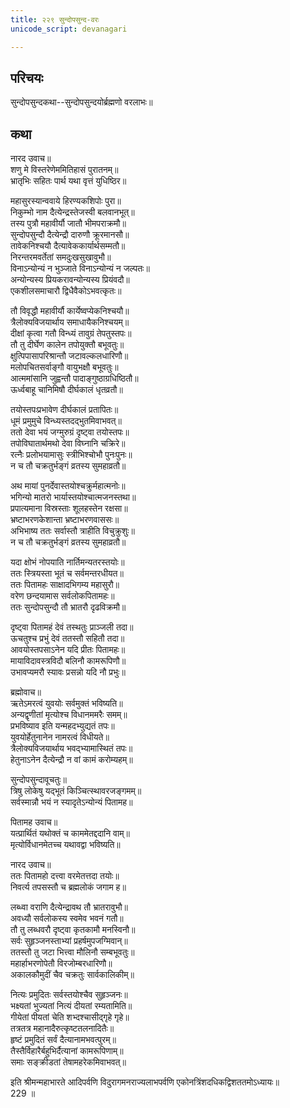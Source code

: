 ```yaml
---
title: २२९ सुन्दोपसुन्द-वरः
unicode_script: devanagari

---
```


## परिचयः

सुन्दोपसुन्दकथा--सुन्दोपसुन्दयोर्ब्रह्मणो वरलाभः॥  

## कथा

नारद उवाच॥  
शणु मे विस्तरेणेममितिहासं पुरातनम्॥  
भ्रातृभिः सहितः पार्थ यथा वृत्तं युधिष्ठिर॥  

महासुरस्यान्ववाये हिरण्यकशिपोः पुरा॥  
निकुम्भो नाम दैत्येन्द्रस्तेजस्वी बलवानभूत्॥  
तस्य पुत्रौ महावीर्यौ जातौ भीमपराक्रमौ॥  
सुन्दोपसुन्दौ दैत्येन्द्रौ दारुणौ क्रूरमानसौ॥  
तावेकनिश्चयौ दैत्यावेककार्यार्थसम्मतौ॥  
निरन्तरमवर्तेतां समदुःखसुखावुभौ॥  
विनाऽन्योन्यं न भुञ्जाते विनाऽन्योन्यं न जल्पतः॥  
अन्योन्यस्य प्रियकरावन्योन्यस्य प्रियंवदौ॥  
एकशीलसमाचारौ द्विधैवैकोऽभवत्कृतः॥  

तौ विवृद्धौ महावीर्यौ कार्येष्वप्येकनिश्चयौ॥  
त्रैलोक्यविजयार्थाय समाधायैकनिश्चयम्॥  
दीक्षां कृत्वा गतौ विन्ध्यं तावुग्रं तेपतुस्तपः॥  
तौ तु दीर्घेण कालेन तपोयुक्तौ बभूवतुः॥  
क्षुत्पिपासापरिश्रान्तौ जटावल्कलधारिणौ॥  
मलोपचितसर्वाङ्गौ वायुभक्षौ बभूवतुः॥  
आत्ममांसानि जुह्वन्तौ पादाङ्गुष्ठाग्रधिष्ठितौ॥  
ऊर्ध्वबाहू चानिमिषौ दीर्घकालं धृतव्रतौ॥  

तयोस्तपःप्रभावेण दीर्घकालं प्रतापितः॥  
धूमं प्रमुमुचे विन्ध्यस्तदद्भुतमिवाभवत्॥  
ततो देवा भयं जग्मुरुग्रं दृष्ट्वा तयोस्तपः॥  
तपोविघातार्थमथो देवा विघ्नानि चक्रिरे॥  
रत्नैः प्रलोभयामासुः स्त्रीभिश्चोभौ पुनःपुनः॥  
न च तौ चक्रतुर्भङ्गं व्रतस्य सुमहाव्रतौ॥  

अथ मायां पुनर्देवास्तयोश्चक्रुर्महात्मनोः॥  
भगिन्यो मातरो भार्यास्तयोश्चात्मजनस्तथा॥  
प्रपात्यमाना विस्रस्ताः शूलहस्तेन रक्षसा॥  
भ्रष्टाभरणकेशान्ता भ्रष्टाभरणवाससः॥  
अभिभाष्य ततः सर्वास्तौ त्राहीति विचुक्रुशुः॥  
न च तौ चक्रतुर्भङ्गं व्रतस्य सुमहाव्रतौ॥  

यदा क्षोभं नोपयाति नार्तिमन्यतरस्तयोः॥  
ततः स्त्रियस्ता भूतं च सर्वमन्तरधीयत॥  
ततः पितामहः साक्षादभिगम्य महासुरौ॥  
वरेण छन्दयामास सर्वलोकपितामहः॥  
ततः सुन्दोपसुन्दौ तौ भ्रातरौ दृढविक्रमौ॥  

दृष्ट्वा पितामहं देवं तस्थतुः प्राञ्जली तदा॥  
ऊचतुश्च प्रभुं देवं ततस्तौ सहितौ तदा॥  
आवयोस्तपसाऽनेन यदि प्रीतः पितामहः॥  
मायाविदावस्त्रविदौ बलिनौ कामरूपिणौ॥  
उभावप्यमरौ स्यावः प्रसन्नो यदि नौ प्रभुः॥  

ब्रह्मोवाच॥  
ऋतेऽमरत्वं युवयोः सर्वमुक्तं भविष्यति॥  
अन्यद्वृणीतां मृत्योश्च विधानममरैः समम्॥  
प्रभविष्याव इति यन्महदभ्युद्यतं तपः॥  
युवयोर्हेतुनानेन नामरत्वं विधीयते॥  
त्रैलोक्यविजयार्थाय भवद्भ्यामास्थितं तपः॥  
हेतुनाऽनेन दैत्येन्द्रौ न वां कामं करोम्यहम्॥  

सुन्दोपसुन्दावूचतुः॥  
त्रिषु लोकेषु यद्भूतं किञ्चित्स्थावरजङ्गमम्॥  
सर्वस्मान्नौ भयं न स्यादृतेऽन्योन्यं पितामह॥  

पितामह उवाच॥  
यत्प्रार्थितं यथोक्तं च काममेतद्ददानि वाम्॥  
मृत्योर्विधानमेतच्च यथावद्वा भविष्यति॥  

नारद उवाच॥  
ततः पितामहो दत्त्वा वरमेतत्तदा तयोः॥  
निवर्त्य तपसस्तौ च ब्रह्मलोकं जगाम ह॥  

लब्ध्वा वराणि दैत्येन्द्रावथ तौ भ्रातरावुभौ॥  
अवध्यौ सर्वलोकस्य स्वमेव भवनं गतौ॥  
तौ तु लब्धवरौ दृष्ट्वा कृतकामौ मनस्विनौ॥  
सर्वः सुहृञ्जनस्ताभ्यां प्रहर्षमुपजग्मिवान्॥  
ततस्तौ तु जटा भित्त्वा मौलिनौ सम्बभूवतुः॥  
महार्हाभरणोपेतौ विरजोम्बरधारिणौ॥  
अकालकौमुदीं चैव चक्रतुः सार्वकालिकीम्॥  

नित्यः प्रमुदितः सर्वस्तयोश्चैव सुहृञ्जनः॥  
भक्ष्यतां भुज्यतां नित्यं दीयतां रम्यतामिति॥  
गीयेतां पीयतां चेति शभ्दश्चासीद्गृहे गृहे॥  
तत्रतत्र महानादैरुत्कृष्टतलनादितैः॥  
हृष्टं प्रमुदितं सर्वं दैत्यानामभवत्पुरम्॥  
तैस्तैर्विहारैर्बहुभिर्दैत्यानां कामरूपिणाम्॥  
समाः सङ्क्रीडतां तेषामहरेकमिवाभवत्॥  

इति श्रीमन्महाभारते आदिपर्वणि विदुरागमनराज्यलाभपर्वणि एकोनत्रिंशदधिकद्विशततमोऽध्यायः॥  
229 ॥  
